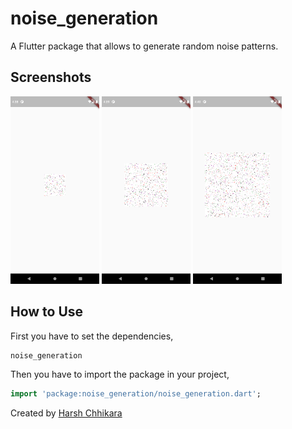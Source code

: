 # noise_generation

A Flutter package that allows to generate random noise patterns.

## Screenshots

<img src="images/ss1.png" height="300em" /> <img src="images/ss2.png" height="300em" /> <img src="images/ss3.png" height="300em" />

## How to Use

First you have to set the dependencies,
```dart
noise_generation
```
Then you have to import the package in your project,
```dart
import 'package:noise_generation/noise_generation.dart';
```
Created by [Harsh Chhikara](https://www.linkedin.com/in/harsh-chhikara-191a84175/)